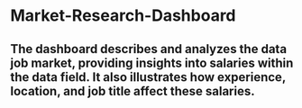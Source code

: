 # Market-Research-Dashboard
## The dashboard describes and analyzes the data job market, providing insights into salaries within the data field. It also illustrates how experience, location, and job title affect these salaries.
